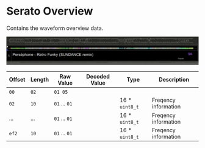 # Serato Overview

Contains the waveform overview data.

![Serato Overview](serato-overview-hexdump.png)

| Offset | Length | Raw Value                 | Decoded Value | Type                    | Description
| ------ | ------ | ------------------------- | ------------- | ----------------------- | -----------
|   `00` |   `02` | `01 05`                   |               |                         |
|   `02` |   `10` | `01` ... `01`             |               | 16 * `uint8_t`          | Freqency information
|    ... |    ... | `01` ... `01`             |               | 16 * `uint8_t`          | Freqency information
|  `ef2` |   `10` | `01` ... `01`             |               | 16 * `uint8_t`          | Freqency information

